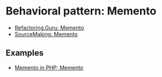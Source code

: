 # Behavioral pattern: Memento

- [Refactoring.Guru: Memento](https://refactoring.guru/design-patterns/memento)
- [SourceMaking: Memento](https://sourcemaking.com/design_patterns/memento)


## Examples

* [Memento in PHP: Memento](PHP/Memento)